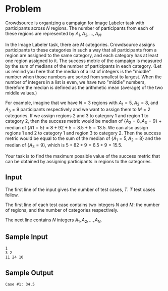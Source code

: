 # Problem

Crowdsource is organizing a campaign for Image Labeler task with participants across $N$ regions. The number of participants from each of these regions are represented by $A_1,A_2,\dots,A_N$.

In the Image Labeler task, there are $M$ categories. Crowdsource assigns participants to these categories in such a way that all participants from a region are assigned to the same category, and each category has at least one region assigned to it. The success metric of the campaign is measured by the sum of medians of the number of participants in each category. (Let us remind you here that the median of a list of integers is the "middle" number when those numbers are sorted from smallest to largest. When the number of integers in a list is even, we have two "middle" numbers, therefore the median is defined as the arithmetic mean (average) of the two middle values.)

For example, imagine that we have $N=3$ regions with $A_1=5$, $A_2=8$, and $A_3=9$ participants respectively and we want to assign them to $M=2$ categories. If we assign regions 2 and 3 to category 1 and region 1 to category 2, then the success metric would be median of {$A_2=8,A_3=9$} + median of {$A1=5$}$=8+92+5=8.5+5=13.5$. We can also assign regions 1 and 2 to category 1 and region 3 to category 2. Then the success metric would be equal to the sum of the median of {$A_1=5,A_2=8$} and the median of {$A_3=9$}, which is $5+82+9=6.5+9=15.5$.

Your task is to find the maximum possible value of the success metric that can be obtained by assigning participants in regions to the categories.

## Input

The first line of the input gives the number of test cases, $T$. $T$ test cases follow.

The first line of each test case contains two integers $N$ and $M$: the number of regions, and the number of categories respectively.

The next line contains $N$ integers $A_1,A_2,\dots,A_N$.

## Sample Input

```text
1
3 2
11 24 10
```

## Sample Output

```text
Case #1: 34.5
```
